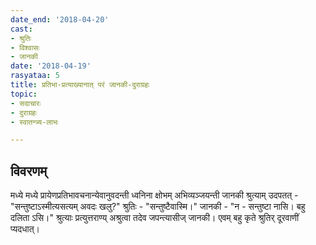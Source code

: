 ```yaml
---
date_end: '2018-04-20'
cast:
- श्रुतिः
- विश्वासः
- जानकी
date: '2018-04-19'
rasyataa: 5
title: प्रतिभा-प्रत्याख्यानात् परं जानकी-दुराग्रहः
topic:
- सदाचारः
- दुराग्रहः
- स्वातन्त्र्य-लाभः

---
```


## विवरणम्
मध्ये मध्ये प्रायेणप्रतिभावचनान्येवानुवदन्ती ध्वनिना क्षोभम् अभिव्यञ्जयन्ती जानकी श्रुत्याम् उदपतत् - "सन्तुष्टाऽस्मीत्यसत्यम् अवदः खलु?" 
श्रुतिः - "सन्तुष्टैवास्मि।"
जानकी - "न - सन्तुष्टा‌ नासि। बहु दलिता ऽसि।"
श्रुत्याः प्रत्युत्तराण्य् अश्रुत्वा तदेव जपन्त्यासीज् जानकी।
एवम् बहु कृते श्रुतिर् दूरवाणीं प्यदधात्।

